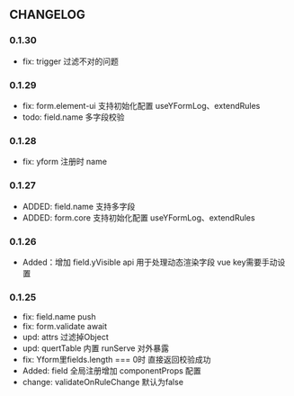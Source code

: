 ## CHANGELOG

### 0.1.30

- fix: trigger 过滤不对的问题

### 0.1.29

- fix: form.element-ui 支持初始化配置 useYFormLog、extendRules
- todo: field.name 多字段校验

### 0.1.28

- fix: yform 注册时 name

### 0.1.27

- ADDED: field.name 支持多字段
- ADDED: form.core 支持初始化配置 useYFormLog、extendRules

### 0.1.26

- Added：增加 field.yVisible api 用于处理动态渲染字段 vue key需要手动设置

### 0.1.25
 - fix: field.name push
 - fix: form.validate await
 - upd: attrs 过滤掉Object
 - upd: quertTable 内置 runServe 对外暴露
 - fix: Yform里fields.length === 0时 直接返回校验成功
 - Added: field 全局注册增加 componentProps 配置
 - change: validateOnRuleChange 默认为false